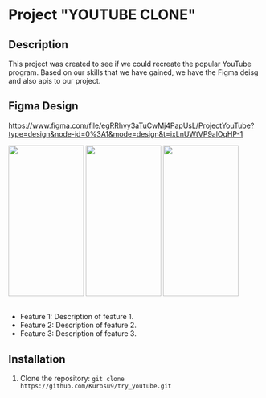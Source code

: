 # Project "YOUTUBE CLONE"

## Description

This project was created to see if we could recreate the popular YouTube program. Based on our skills that we have gained, we have the Figma deisg and also apis to our project.

## Figma Design

https://www.figma.com/file/egRRhvy3aTuCwMj4PapUsL/ProjectYouTube?type=design&node-id=0%3A1&mode=design&t=ixLnUWtVP9alOqHP-1

<p align=cencter>
  <img src="https://github.com/Kurosu9/try_youtube/assets/99824788/14db9f64-08ca-426b-af03-df9452f71f4f" width="150" height="300">
  <img src="https://github.com/Kurosu9/try_youtube/assets/99824788/991db8e1-2d64-4d44-9051-97953571d1e1" width="150" height="300">
  <img src="https://github.com/Kurosu9/try_youtube/assets/99824788/89e51b4a-cb86-4ca9-9372-bd2b9a70023d" width="150" height="300">
</p>

## 

- Feature 1: Description of feature 1.
- Feature 2: Description of feature 2.
- Feature 3: Description of feature 3.

## Installation

1. Clone the repository: `git clone https://github.com/Kurosu9/try_youtube.git`
